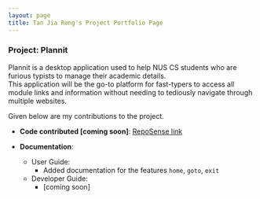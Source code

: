 ```yaml
---
layout: page
title: Tan Jia Rong's Project Portfolio Page
---
```


### Project: Plannit

Plannit is a desktop application used to help NUS CS students who are furious typists to manage their academic details.
<br>This application will be the go-to platform for fast-typers to access all module links and information
without needing to tediously navigate through multiple websites.


Given below are my contributions to the project.

* **Code contributed [coming soon]**: [RepoSense link]()


* **Documentation**:
  * User Guide:
    * Added documentation for the features `home`, `goto`, `exit`
  * Developer Guide:
    * [coming soon]
